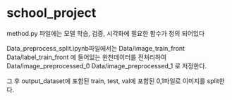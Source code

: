 # school_project
method.py 파일에는 모델 학습, 검증, 시각화에 필요한 함수가 정의 되어있다

Data_preprocess_split.ipynb파일에서는 
Data/image_train_front
Data/label_train_front
에 들어있는 원천데이터를 전처리하여
Data/image_preprocessed_0
Data/image_preprocessed_1 
로 저정한다.

그 후 
output_dataset에 포함된 train, test, val에 포함된 0,1파일로 이미지를 split한다. 
